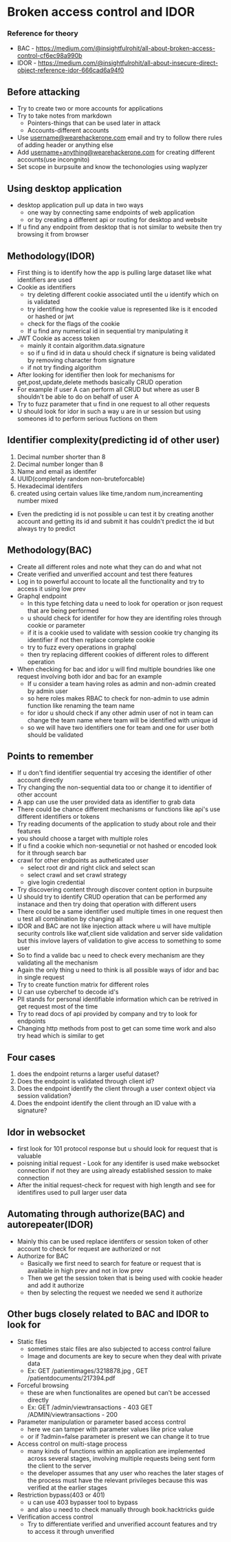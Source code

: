 # Broken access control and IDOR

### Reference for theory

- BAC - https://medium.com/@insightfulrohit/all-about-broken-access-control-cf6ec98a990b
- IDOR - https://medium.com/@insightfulrohit/all-about-insecure-direct-object-reference-idor-666cad6a94f0

## Before attacking
* Try to create two or more accounts for applications
* Try to take notes from markdown
    - Pointers-things that can be used later in attack
    - Accounts-different accounts 
* Use username@wearehackerone.com email and try to follow there rules of adding header or anything else
* Add username+anything@wearehackerone.com for creating different accounts(use incongnito)
* Set scope in burpsuite and know the techonologies using waplyzer

## Using desktop application
* desktop application pull up data in two ways
    - one way by connecting same endpoints of web application
    - or by creating a different api or routing for desktop and website
* If u find any endpoint from desktop that is not similar to website then try browsing it from browser
## Methodology(IDOR)

* First thing is to identify how the app is pulling large dataset like what identifiers are used
* Cookie as identifiers
    - try deleting different cookie associated until the u identify which on is validated
    - try identifing how the cookie value is represented like is it encoded or hashed or jwt 
    - check for the flags of the cookie
    - If u find any numerical id in sequential try manipulating it
* JWT Cookie as access token
    - mainly it contain algorithm.data.signature
    - so if u find id in data u should check if signature is being validated by removing character from signature
    - if not try finding algorithm
* After looking for identifier then look for mechanisms for get,post,update,delete methods basically CRUD operation
* For example if user A can perform all CRUD but where as user B shouldn't be able to do on behalf of user A 
* Try to fuzz parameter that u find in one request to all other requests
* U should look for idor in such a way u are in ur session but using someones id to perform serious fuctions on them
## Identifier complexity(predicting id of other user)

1. Decimal number shorter than 8
2. Decimal number longer than 8
3. Name and email as identifer
4. UUID(completely random non-bruteforcable)
5. Hexadecimal identifers
6. created using certain values like time,random num,increamenting number mixed
* Even the predicting id is not possible u can test it by creating another account and getting its id and submit it has couldn't predict the id but always try to predict
## Methodology(BAC)

* Create all different roles and note what they can do and what not
* Create verified and unverified account and test there features 
* Log in to powerful account to locate all the functionality and try to access it using low prev 
* Graphql endpoint 
    - In this type fetching data u need to look for operation or json request that are being performed
    - u should check for identifer for how they are identifing roles through cookie or parameter
    - if it is a cookie used to validate with session cookie try changing its identifier if not then replace complete cookie
    - try to fuzz every operations in graphql 
    - then try replacing different cookies of different roles to different operation
* When checking for bac and idor u will find multiple boundries like one request involving both idor and bac for an example
    - If u consider a team having roles as admin and non-admin created by admin user
    - so here roles makes RBAC to check for non-admin to use admin function like renaming the team name
    - for idor u should check if any other admin user of not in team can change the team name where team will be identified with unique id
    - so we will have two identifiers one for team and one for user both should be validated 
## Points to remember
* If u don't find identifier sequential try accesing the identifier of other account directly 
* Try changing the non-sequential data too or change it to identifier of other account
* A app can use the user provided data as identifier to grab data
* There could be chance different mechanisms or functions like api's use different identifiers or tokens
* Try reading documents of the application to study about role and their features
* you should choose a target with multiple roles
* If u find a cookie which non-sequnetial or not hashed or encoded look for it through search bar
* crawl for other endpoints as autheticated user
    - select root dir and right click and select scan 
    - select crawl and set crawl strategy 
    - give login credential
* Try discovering content through discover content option in burpsuite 
* U should try to identify CRUD operation that can be performed any instanace and then try doing that operation with different users
* There could be a same identifier used multiple times in one request then u test all combination by changing all
* IDOR and BAC are not like injection attack where u will have multiple security controls like waf,client side validation and server side validation but this invlove layers of validation to give access to something to some user
* So to find a valide bac u need to check every mechanism are they validating all the mechanism 
* Again the only thing u need to think is all possible ways of idor and bac in single request 
* Try to create function matrix for different roles
* U can use cyberchef to decode id's
* PII stands for personal identifiable information which can be retrived in get request most of the time
* Try to read docs of api provided by company and try to look for endpoints
* Changing http methods from post to get can some time work and also try head which is similar to get 
## Four cases

1. does the endpoint returns a larger useful dataset?
2. Does the endpoint is validated through client id?
3. Does the endpoint identify the client through a user context object via session validation?
4. Does the endpoint identify the client through an ID value with a signature?

## Idor in websocket
* first look for 101 protocol response but u should look for request that is valuable
* poisning initial request - Look for any identifer is used make websocket connection if not they are using already established session to make connection
* After the initial request-check for request with high length and see for identifires used to pull larger user data

## Automating through authorize(BAC) and autorepeater(IDOR)
* Mainly this can be used replace identifers or session token of other account to check for request are authorized or not
* Authorize for BAC
    - Basically we first need to search for feature or request that is available in high prev and not in low prev
    - Then we get the session token that is being used with cookie header and add it authorize
    - then by selecting the request we needed we send it authorize

## Other bugs closely related to BAC and IDOR to look for

* Static files 
    - sometimes staic files are also subjected to access control failure
    - Image and documents are key to secure when they deal with private data
    - Ex: GET /patientimages/3218878.jpg , GET /patientdocuments/217394.pdf
*  Forceful browsing
    - these are when functionalites are opened but can't be accessed directly 
    - Ex: GET /admin/viewtransactions - 403
          GET /ADMIN/viewtransactions - 200
* Parameter manipulation or parameter based access control
    - here we can tamper with parameter values like price value
    - or if ?admin=false parameter is present we can change it to true
* Access control on multi-stage process
    - many kinds of functions within an application are implemented across several stages, involving multiple requests being sent form the client to the server
    - the developer assumes that any user who reaches the later stages of the process must have the relevant privileges because this was verified at the earlier stages
* Restriction bypass(403 or 401)
    - u can use 403 bypasser tool to bypass
    - and also u need to check manually through book.hacktricks guide
* Verification access control 
    - Try to differentiate verified and unverified account features and try to access it through unverified 